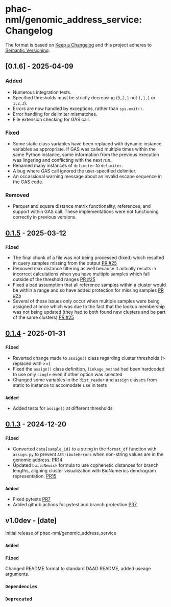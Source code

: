 # phac-nml/genomic_address_service: Changelog

The format is based on [Keep a Changelog](https://keepachangelog.com/en/1.0.0/)
and this project adheres to [Semantic Versioning](https://semver.org/spec/v2.0.0.html).

## [0.1.6] - 2025-04-09

### Added
- Numerous integration tests.
- Specified thresholds must be strictly decreasing (`3,2,1` not `1,1,1` or `1,2,3`).
- Errors are now handled by exceptions, rather than `sys.exit()`.
- Error handling for delimiter mismatches.
- File extension checking for GAS call.

### Fixed
- Some static class variables have been replaced with dynamic instance variables as appropriate. If GAS was called multiple times within the same Python instance, some information from the previous execution was lingering and conflicting with the next run.
- Renamed many instances of `delimeter` to `delimiter`.
- A bug where GAS call ignored the user-specified delimiter.
- An occassional warning message about an invalid escape sequence in the GAS code.

### Removed
- Parquet and square distance matrix functionality, references, and support within GAS call. These implementations were not functioning correctly in previous versions.

## [0.1.5] - 2025-03-12

### `Fixed`
- The final chunk of a file was not being processed (fixed) which resulted in query samples missing from the output [PR #25](https://github.com/phac-nml/genomic_address_service/pull/25)
- Removed max distance filtering as well because it actually results in incorrect calculations when you have multiple samples which fall outside of the threshold ranges [PR #25](https://github.com/phac-nml/genomic_address_service/pull/25)
- Fixed a bad assumption that all reference samples within a cluster would be within a range and so have added protection for missing samples [PR #25](https://github.com/phac-nml/genomic_address_service/pull/25)
- Several of these issues only occur when multiple samples were being assigned at once which was due to the fact that the lookup membership was not being updated (they had to both found new clusters and be part of the same clusters) [PR #25](https://github.com/phac-nml/genomic_address_service/pull/25)

## [0.1.4] - 2025-01-31

### `Fixed`
- Reverted change made to `assign()` class regarding cluster thresholds (> replaced with >=)
- Fixed the `assign()` class definition, `linkage_method` had been hardcoded to use only `single` even if other option was selected
- Changed some variables in the `dist_reader` and `assign` classes from static to instance to accomodate use in tests

### `Added`
- Added tests for `assign()` at different thresholds

## [0.1.3] - 2024-12-20

### `Fixed`

- Converted `data[sample_id]` to a string in the `format_df` function with `assign.py` to prevent `AttributeErrors` when non-string values are in the genomic address. [PR14](https://github.com/phac-nml/genomic_address_service/pull/14)
- Updated `buildNewick` formula to use cophenetic distances for branch lengths, aligning cluster visualization with BioNumerics dendrogram representation. [PR15](https://github.com/phac-nml/genomic_address_service/pull/15)

### `Added`

- Fixed pytests [PR7](https://github.com/phac-nml/genomic_address_service/pull/7)
- Added github actions for pytest and branch protection [PR7](https://github.com/phac-nml/genomic_address_service/pull/7)

## v1.0dev - [date]

Initial release of phac-nml/genomic_address_service

### `Added`

### `Fixed`

Changed README format to standard DAAD README, added useage arguments.

### `Dependencies`

### `Deprecated`

[0.1.3]: https://github.com/phac-nml/genomic_address_service/releases/tag/0.1.3
[0.1.4]: https://github.com/phac-nml/genomic_address_service/releases/tag/0.1.4
[0.1.5]: https://github.com/phac-nml/genomic_address_service/releases/tag/0.1.5
